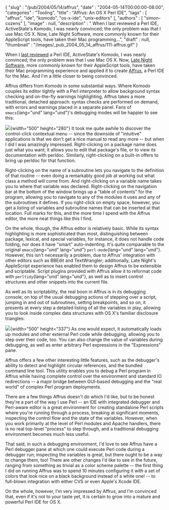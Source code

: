 {
   "slug" : "/pub/2004/05/14/affrus",
   "date" : "2004-05-14T00:00:00-08:00",
   "categories" : "Tooling",
   "title" : "Affrus: An OS X Perl IDE",
   "tags" : [
      "affrus",
      "ide",
      "komodo",
      "os-x-ide",
      "unix-editors"
   ],
   "authors" : [
      "simon-cozens"
   ],
   "image" : null,
   "description" : " When I last reviewed a Perl IDE, ActiveState's Komodo, I was nearly convinced; the only problem was that I use Mac OS X. Now, Late Night Software, more commonly known for their AppleScript tools, have taken their Mac programming...",
   "draft" : null,
   "thumbnail" : "/images/_pub_2004_05_14_affrus/111-affrus.gif"
}





When I [last reviewed](/pub/a/2002/10/09/komodo.html) a Perl IDE,
ActiveState's Komodo, I was nearly convinced; the only problem was that
I use Mac OS X. Now, [Late Night Software](http://www.latenightsw.com/),
more commonly known for their AppleScript tools, have taken their Mac
programming experience and applied it to create
[Affrus](http://www.latenightsw.com/affrus/index.html), a Perl IDE for
the Mac. And I'm a little closer to being convinced.

Affrus differs from Komodo in some substantial ways. Where Komodo
couples its editor tightly with a Perl interpreter to allow background
syntax checking and on-the-fly warnings highlighting, Affrus takes a
more traditional, detached approach: syntax checks are performed on
demand, with errors and warnings placed in a separate panel. Fans of
`emacs`{lang="und" lang="und"}'s debugging modes will be happier to see
this:

![](/images/_pub_2004_05_14_affrus/affrus-stricterror.jpg){width="500"
height="280"}
It took me quite awhile to discover the control-click contextual menu --
since the downside of "intuitive" applications is that we don't get a
nice manual to read any more -- but when I did I was amazingly
impressed. Right-clicking on a package name does just what you want; it
allows you to edit that package's file, or to view its documentation
with perldoc. Similarly, right-clicking on a built-in offers to bring up
perldoc for that function.

Right-clicking on the name of a subroutine lets you navigate to the
definition of that routine -- even doing a remarkably good job at
working out what class a method will come from. And right-clicking on a
variable name takes you to where that variable was declared.
Right-clicking on the navigation bar at the bottom of the window brings
up a "table of contents" for the program, allowing you to navigate to
any of the modules it uses and any of the subroutines it defines. If you
right-click on empty space, however, you get a listing of variables and
subroutine names that can be inserted at that location. Full marks for
this, and the more time I spend with the Affrus editor, the more neat
things like this I find.

On the whole, though, the Affrus editor is relatively basic. While its
syntax highlighting is more sophisticated than most, distinguishing
between package, lexical, and special variables, for instance, it does
not handle code folding, nor does it have "smart" auto-indenting. It's
quite comparable to the original `emacs`{lang="und" lang="und"}
`perl-mode`{lang="und" lang="und"}. However, this isn't necessarily a
problem, due to Affrus' integration with other editors such as BBEdit
and TextWrangler; additionally, Late Night's AppleScript experience has
enabled them to design Affrus to be extensible and scriptable. Script
plugins provided with Affrus allow it to reformat code with
`perltidy`{lang="und" lang="und"}, as well as to insert control
structures and other snippets into the current file.

As well as its scriptability, the real boon in Affrus is in its
debugging console; on top of the usual debugging actions of stepping
over a script, jumping in and out of subroutines, setting breakpoints,
and so on, it presents at every step a detailed listing of all the
variables in play, allowing you to look inside complex data structures
with OS X's familiar disclosure triangles:

![](/images/_pub_2004_05_14_affrus/affrus-debug.jpg){width="500"
height="337"}
As one would expect, it automatically loads up modules and other
external Perl code while debugging, allowing you to step over their
code, too. You can also change the value of variables during debugging,
as well as enter arbitrary Perl expressions in the "Expressions" pane.

Affrus offers a few other interesting little features, such as the
debugger's ability to detect and highlight circular references, and the
bundled command line tool. This utility enables you to debug a Perl
program in Affrus while having complete control over the environment and
standard IO redirections -- a major bridge between GUI-based debugging
and the "real world" of complex Perl program deployments.

There are a few things Affrus doesn't do which I'd like, but to be
honest they're a part of the way I use Perl -- an IDE with integrated
debugger and Perl-aware editor is a great environment for creating
standalone Perl scripts where you're running through a process, breaking
at significant moments, inspecting the control flow and the state of the
variables. However, when you work primarily at the level of Perl modules
and Apache handlers, there is no real top-level "process" to step
through, and a traditional debugging environment becomes much less
useful.

That said, in such a debugging environment, I'd love to see Affrus have
a Perl debugger pane at which one could execute Perl code during a
debugger run; inspecting the variables is great, but there ought to be a
way to change them, too! There are other changes I'd like to see in the
future, ranging from something as trivial as a color scheme palette --
the first thing I did on running Affrus was to spend 10 minutes
configuring it with a set of colors that look nice on a black background
instead of a white one! -- to full-blown integration with either CVS or
even Apple's Xcode IDE.

On the whole, however, I'm very impressed by Affrus, and I'm convinced
that, even if it's not to your taste yet, it is certain to grow into a
mature and powerful Perl IDE for OS X.


